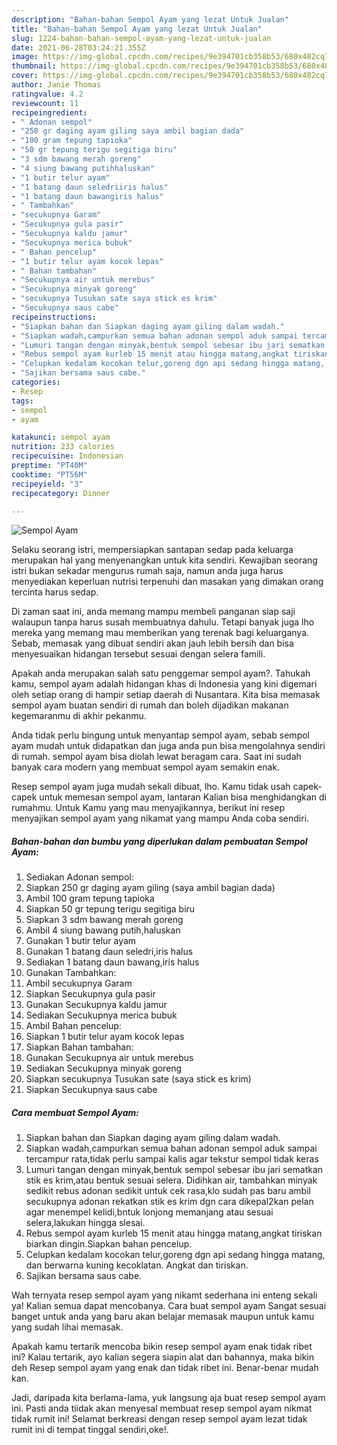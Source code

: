 ```yaml
---
description: "Bahan-bahan Sempol Ayam yang lezat Untuk Jualan"
title: "Bahan-bahan Sempol Ayam yang lezat Untuk Jualan"
slug: 1224-bahan-bahan-sempol-ayam-yang-lezat-untuk-jualan
date: 2021-06-28T03:24:21.355Z
image: https://img-global.cpcdn.com/recipes/9e394701cb358b53/680x482cq70/sempol-ayam-foto-resep-utama.jpg
thumbnail: https://img-global.cpcdn.com/recipes/9e394701cb358b53/680x482cq70/sempol-ayam-foto-resep-utama.jpg
cover: https://img-global.cpcdn.com/recipes/9e394701cb358b53/680x482cq70/sempol-ayam-foto-resep-utama.jpg
author: Janie Thomas
ratingvalue: 4.2
reviewcount: 11
recipeingredient:
- " Adonan sempol"
- "250 gr daging ayam giling saya ambil bagian dada"
- "100 gram tepung tapioka"
- "50 gr tepung terigu segitiga biru"
- "3 sdm bawang merah goreng"
- "4 siung bawang putihhaluskan"
- "1 butir telur ayam"
- "1 batang daun seledriiris halus"
- "1 batang daun bawangiris halus"
- " Tambahkan"
- "secukupnya Garam"
- "Secukupnya gula pasir"
- "Secukupnya kaldu jamur"
- "Secukupnya merica bubuk"
- " Bahan pencelup"
- "1 butir telur ayam kocok lepas"
- " Bahan tambahan"
- "Secukupnya air untuk merebus"
- "Secukupnya minyak goreng"
- "secukupnya Tusukan sate saya stick es krim"
- "Secukupnya saus cabe"
recipeinstructions:
- "Siapkan bahan dan Siapkan daging ayam giling dalam wadah."
- "Siapkan wadah,campurkan semua bahan adonan sempol aduk sampai tercampur rata,tidak perlu sampai kalis agar tekstur sempol tidak keras"
- "Lumuri tangan dengan minyak,bentuk sempol sebesar ibu jari sematkan stik es krim,atau bentuk sesuai selera. Didihkan air, tambahkan minyak sedikit rebus adonan sedikit untuk cek rasa,klo sudah pas baru ambil secukupnya adonan rekatkan stik es krim dgn cara dikepal2kan pelan agar menempel kelidi,bntuk lonjong memanjang atau sesuai selera,lakukan hingga slesai."
- "Rebus sempol ayam kurleb 15 menit atau hingga matang,angkat tiriskan biarkan dingin.Siapkan bahan pencelup."
- "Celupkan kedalam kocokan telur,goreng dgn api sedang hingga matang, dan berwarna kuning kecoklatan. Angkat dan tiriskan."
- "Sajikan bersama saus cabe."
categories:
- Resep
tags:
- sempol
- ayam

katakunci: sempol ayam 
nutrition: 233 calories
recipecuisine: Indonesian
preptime: "PT40M"
cooktime: "PT56M"
recipeyield: "3"
recipecategory: Dinner

---
```



![Sempol Ayam](https://img-global.cpcdn.com/recipes/9e394701cb358b53/680x482cq70/sempol-ayam-foto-resep-utama.jpg)

Selaku seorang istri, mempersiapkan santapan sedap pada keluarga merupakan hal yang menyenangkan untuk kita sendiri. Kewajiban seorang istri bukan sekadar mengurus rumah saja, namun anda juga harus menyediakan keperluan nutrisi terpenuhi dan masakan yang dimakan orang tercinta harus sedap.

Di zaman  saat ini, anda memang mampu membeli panganan siap saji walaupun tanpa harus susah membuatnya dahulu. Tetapi banyak juga lho mereka yang memang mau memberikan yang terenak bagi keluarganya. Sebab, memasak yang dibuat sendiri akan jauh lebih bersih dan bisa menyesuaikan hidangan tersebut sesuai dengan selera famili. 



Apakah anda merupakan salah satu penggemar sempol ayam?. Tahukah kamu, sempol ayam adalah hidangan khas di Indonesia yang kini digemari oleh setiap orang di hampir setiap daerah di Nusantara. Kita bisa memasak sempol ayam buatan sendiri di rumah dan boleh dijadikan makanan kegemaranmu di akhir pekanmu.

Anda tidak perlu bingung untuk menyantap sempol ayam, sebab sempol ayam mudah untuk didapatkan dan juga anda pun bisa mengolahnya sendiri di rumah. sempol ayam bisa diolah lewat beragam cara. Saat ini sudah banyak cara modern yang membuat sempol ayam semakin enak.

Resep sempol ayam juga mudah sekali dibuat, lho. Kamu tidak usah capek-capek untuk memesan sempol ayam, lantaran Kalian bisa menghidangkan di rumahmu. Untuk Kamu yang mau menyajikannya, berikut ini resep menyajikan sempol ayam yang nikamat yang mampu Anda coba sendiri.

<!--inarticleads1-->

##### Bahan-bahan dan bumbu yang diperlukan dalam pembuatan Sempol Ayam:

1. Sediakan  Adonan sempol:
1. Siapkan 250 gr daging ayam giling (saya ambil bagian dada)
1. Ambil 100 gram tepung tapioka
1. Siapkan 50 gr tepung terigu segitiga biru
1. Siapkan 3 sdm bawang merah goreng
1. Ambil 4 siung bawang putih,haluskan
1. Gunakan 1 butir telur ayam
1. Gunakan 1 batang daun seledri,iris halus
1. Sediakan 1 batang daun bawang,iris halus
1. Gunakan  Tambahkan:
1. Ambil secukupnya Garam
1. Siapkan Secukupnya gula pasir
1. Gunakan Secukupnya kaldu jamur
1. Sediakan Secukupnya merica bubuk
1. Ambil  Bahan pencelup:
1. Siapkan 1 butir telur ayam kocok lepas
1. Siapkan  Bahan tambahan:
1. Gunakan Secukupnya air untuk merebus
1. Sediakan Secukupnya minyak goreng
1. Siapkan secukupnya Tusukan sate (saya stick es krim)
1. Siapkan Secukupnya saus cabe




<!--inarticleads2-->

##### Cara membuat Sempol Ayam:

1. Siapkan bahan dan Siapkan daging ayam giling dalam wadah.
1. Siapkan wadah,campurkan semua bahan adonan sempol aduk sampai tercampur rata,tidak perlu sampai kalis agar tekstur sempol tidak keras
1. Lumuri tangan dengan minyak,bentuk sempol sebesar ibu jari sematkan stik es krim,atau bentuk sesuai selera. Didihkan air, tambahkan minyak sedikit rebus adonan sedikit untuk cek rasa,klo sudah pas baru ambil secukupnya adonan rekatkan stik es krim dgn cara dikepal2kan pelan agar menempel kelidi,bntuk lonjong memanjang atau sesuai selera,lakukan hingga slesai.
1. Rebus sempol ayam kurleb 15 menit atau hingga matang,angkat tiriskan biarkan dingin.Siapkan bahan pencelup.
1. Celupkan kedalam kocokan telur,goreng dgn api sedang hingga matang, dan berwarna kuning kecoklatan. Angkat dan tiriskan.
1. Sajikan bersama saus cabe.




Wah ternyata resep sempol ayam yang nikamt sederhana ini enteng sekali ya! Kalian semua dapat mencobanya. Cara buat sempol ayam Sangat sesuai banget untuk anda yang baru akan belajar memasak maupun untuk kamu yang sudah lihai memasak.

Apakah kamu tertarik mencoba bikin resep sempol ayam enak tidak ribet ini? Kalau tertarik, ayo kalian segera siapin alat dan bahannya, maka bikin deh Resep sempol ayam yang enak dan tidak ribet ini. Benar-benar mudah kan. 

Jadi, daripada kita berlama-lama, yuk langsung aja buat resep sempol ayam ini. Pasti anda tiidak akan menyesal membuat resep sempol ayam nikmat tidak rumit ini! Selamat berkreasi dengan resep sempol ayam lezat tidak rumit ini di tempat tinggal sendiri,oke!.

